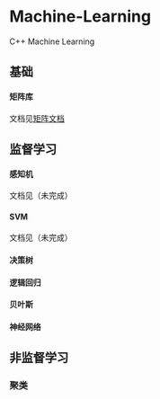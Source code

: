 # Machine-Learning
C++ Machine Learning
## 基础
#### 矩阵库
文档见[矩阵文档](http://liangsong.top/2017/10/12/自建机器学习库-矩阵/)
## 监督学习
#### 感知机
文档见（未完成）
#### SVM
文档见（未完成）
#### 决策树
#### 逻辑回归
#### 贝叶斯
#### 神经网络
## 非监督学习
### 聚类
